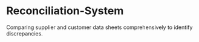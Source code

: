 # Reconciliation-System
Comparing supplier and customer data sheets comprehensively to identify discrepancies.
